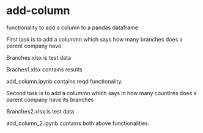 # add-column
functionality to add a column to a pandas dataframe

First task is to add a colummn which says how many branches does a parent company have

Branches.xlsx is test data

Braches1.xlsx contains results

add_column.ipynb contains reqd functionality.

Second task is to add a colummn which says in how many countires does a parent company have its branches

Branches2.xlsx is test data

add_column_2.ipynb contains both above functionalities.
